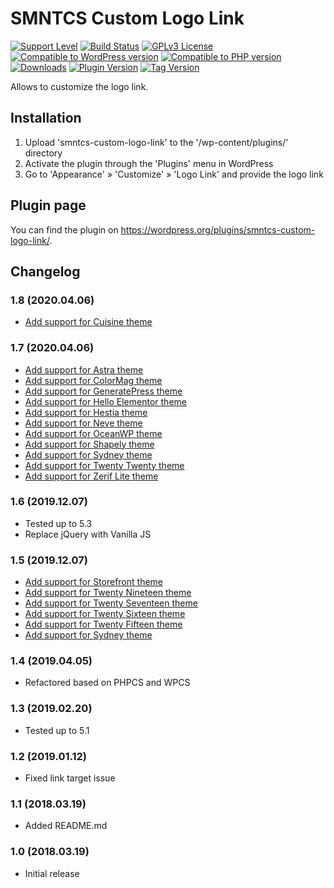 # SMNTCS Custom Logo Link

[![Support Level](https://img.shields.io/badge/support-active-green.svg)](#support-level)
[![Build Status](https://api.travis-ci.com/nielslange/smntcs-custom-logo-link.svg?branch=master)](https://api.travis-ci.com/nielslange/smntcs-custom-logo-link)
[![GPLv3 License](https://img.shields.io/github/license/nielslange/smntcs-custom-logo-link.svg)](https://www.gnu.org/licenses/gpl.html)
[![Compatible to WordPress version](https://plugintests.com/plugins/smntcs-custom-logo-link/wp-badge.svg)](https://plugintests.com/plugins/smntcs-custom-logo-link/latest)
[![Compatible to PHP version](https://plugintests.com/plugins/smntcs-custom-logo-link/php-badge.svg)](https://plugintests.com/plugins/smntcs-custom-logo-link/latest)
[![Downloads](https://img.shields.io/wordpress/plugin/dt/smntcs-custom-logo-link.svg)](https://wordpress.org/plugins/smntcs-custom-logo-link/)
[![Plugin Version](https://img.shields.io/wordpress/plugin/v/smntcs-custom-logo-link.svg)](https://wordpress.org/plugins/smntcs-custom-logo-link/)
[![Tag Version](https://img.shields.io/github/tag/nielslange/smntcs-custom-logo-link.svg)](https://wordpress.org/plugins/smntcs-custom-logo-link/)

Allows to customize the logo link.

## Installation

1. Upload 'smntcs-custom-logo-link' to the '/wp-content/plugins/' directory
2. Activate the plugin through the 'Plugins' menu in WordPress
3. Go to 'Appearance' » 'Customize' » 'Logo Link' and provide the logo link

## Plugin page

You can find the plugin on https://wordpress.org/plugins/smntcs-custom-logo-link/.

## Changelog

### 1.8 (2020.04.06)
* [Add support for Cuisine theme](https://github.com/nielslange/smntcs-custom-logo-link/issues/7)

### 1.7 (2020.04.06)
* [Add support for Astra theme](https://github.com/nielslange/smntcs-custom-logo-link/issues/5)
* [Add support for ColorMag theme](https://github.com/nielslange/smntcs-custom-logo-link/issues/5)
* [Add support for GeneratePress theme](https://github.com/nielslange/smntcs-custom-logo-link/issues/5)
* [Add support for Hello Elementor theme](https://github.com/nielslange/smntcs-custom-logo-link/issues/5)
* [Add support for Hestia theme](https://github.com/nielslange/smntcs-custom-logo-link/issues/5)
* [Add support for Neve theme](https://github.com/nielslange/smntcs-custom-logo-link/issues/5)
* [Add support for OceanWP theme](https://github.com/nielslange/smntcs-custom-logo-link/issues/5)
* [Add support for Shapely theme](https://github.com/nielslange/smntcs-custom-logo-link/issues/5)
* [Add support for Sydney theme](https://github.com/nielslange/smntcs-custom-logo-link/issues/5)
* [Add support for Twenty Twenty theme](https://github.com/nielslange/smntcs-custom-logo-link/issues/5)
* [Add support for Zerif Lite theme](https://github.com/nielslange/smntcs-custom-logo-link/issues/5)

### 1.6 (2019.12.07)
* Tested up to 5.3
* Replace jQuery with Vanilla JS

### 1.5 (2019.12.07)
* [Add support for Storefront theme](https://github.com/nielslange/smntcs-custom-logo-link/issues/2)
* [Add support for Twenty Nineteen theme](https://github.com/nielslange/smntcs-custom-logo-link/issues/2)
* [Add support for Twenty Seventeen theme](https://github.com/nielslange/smntcs-custom-logo-link/issues/2)
* [Add support for Twenty Sixteen theme](https://github.com/nielslange/smntcs-custom-logo-link/issues/2)
* [Add support for Twenty Fifteen theme](https://github.com/nielslange/smntcs-custom-logo-link/issues/2)
* [Add support for Sydney theme](https://github.com/nielslange/smntcs-custom-logo-link/issues/2)

### 1.4 (2019.04.05)
* Refactored based on PHPCS and WPCS

### 1.3 (2019.02.20)
* Tested up to 5.1

### 1.2 (2019.01.12)
* Fixed link target issue

### 1.1 (2018.03.19)
* Added README.md

### 1.0 (2018.03.19)
* Initial release
